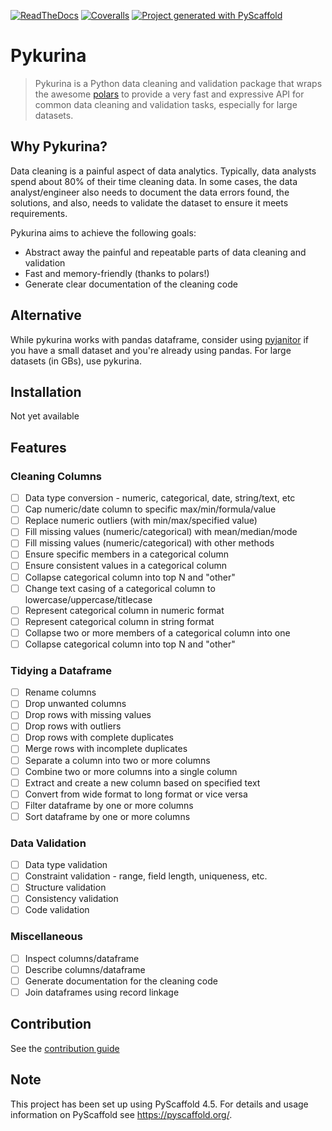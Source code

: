 <!-- These are examples of badges you might want to add to your README:
     please update the URLs accordingly
[![PyPI-Server](https://img.shields.io/pypi/v/pykurina.svg)](https://pypi.org/project/pykurina/)
[![Conda-Forge](https://img.shields.io/conda/vn/conda-forge/pykurina.svg)](https://anaconda.org/conda-forge/pykurina)
[![Monthly Downloads](https://pepy.tech/badge/pykurina/month)](https://pepy.tech/project/pykurina)
[![Twitter](https://img.shields.io/twitter/url/http/shields.io.svg?style=social&label=Twitter)](https://twitter.com/pykurina)
-->

[![ReadTheDocs](https://readthedocs.org/projects/pykurina/badge/?version=latest)](https://pykurina.readthedocs.io/en/stable/)
[![Coveralls](https://img.shields.io/coveralls/github/maqui7295/pykurina/main.svg)](https://coveralls.io/r/maqui7295/pykurina)
[![Project generated with PyScaffold](https://img.shields.io/badge/-PyScaffold-005CA0?logo=pyscaffold)](https://pyscaffold.org/)

# Pykurina

> Pykurina is a Python data cleaning and validation package that wraps the awesome [polars](https://pypi.org/project/polars/) to provide a very fast and expressive API for common data cleaning and validation tasks, especially for large datasets.

## Why Pykurina?

Data cleaning is a painful aspect of data analytics. Typically, data analysts spend about 80% of their time cleaning data. In some cases, the data analyst/engineer also needs to document the data errors found, the solutions, and also, needs to validate the dataset to ensure it meets requirements.

Pykurina aims to achieve the following goals:

- Abstract away the painful and repeatable parts of data cleaning and validation
- Fast and memory-friendly (thanks to polars!)
- Generate clear documentation of the cleaning code

## Alternative

While pykurina works with pandas dataframe, consider using [pyjanitor](https://github.com/pyjanitor-devs/pyjanitor) if you have a small dataset and you're already using pandas. For large datasets (in GBs), use pykurina.

## Installation

Not yet available

## Features

### Cleaning Columns

- [ ] Data type conversion - numeric, categorical, date, string/text, etc
- [ ] Cap numeric/date column to specific max/min/formula/value
- [ ] Replace numeric outliers (with min/max/specified value)
- [ ] Fill missing values (numeric/categorical) with mean/median/mode
- [ ] Fill missing values (numeric/categorical) with other methods
- [ ] Ensure specific members in a categorical column
- [ ] Ensure consistent values in a categorical column
- [ ] Collapse categorical column into top N and "other"
- [ ] Change text casing of a categorical column to lowercase/uppercase/titlecase
- [ ] Represent categorical column in numeric format
- [ ] Represent categorical column in string format
- [ ] Collapse two or more members of a categorical column into one
- [ ] Collapse categorical column into top N and "other"

### Tidying a Dataframe

- [ ] Rename columns
- [ ] Drop unwanted columns
- [ ] Drop rows with missing values
- [ ] Drop rows with outliers
- [ ] Drop rows with complete duplicates
- [ ] Merge rows with incomplete duplicates
- [ ] Separate a column into two or more columns
- [ ] Combine two or more columns into a single column
- [ ] Extract and create a new column based on specified text
- [ ] Convert from wide format to long format or vice versa
- [ ] Filter dataframe by one or more columns
- [ ] Sort dataframe by one or more columns

### Data Validation

- [ ] Data type validation
- [ ] Constraint validation - range, field length, uniqueness, etc.
- [ ] Structure validation
- [ ] Consistency validation
- [ ] Code validation

### Miscellaneous

- [ ] Inspect columns/dataframe
- [ ] Describe columns/dataframe
- [ ] Generate documentation for the cleaning code
- [ ] Join dataframes using record linkage

## Contribution

See the [contribution guide](https://github.com/maqui7295/pykurina/blob/main/CONTRIBUTING.md)

<!-- pyscaffold-notes -->

## Note

This project has been set up using PyScaffold 4.5. For details and usage
information on PyScaffold see https://pyscaffold.org/.

